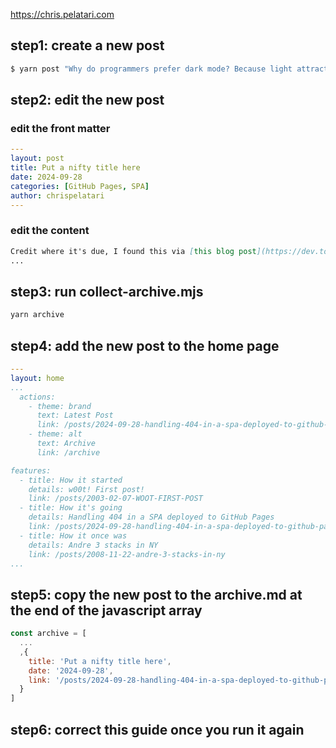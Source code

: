 https://chris.pelatari.com

## step1: create a new post

```bash
$ yarn post "Why do programmers prefer dark mode? Because light attracts bugs!"
```

## step2: edit the new post

### edit the front matter

```yaml
---
layout: post
title: Put a nifty title here
date: 2024-09-28
categories: [GitHub Pages, SPA]
author: chrispelatari
---
```

### edit the content

```markdown
Credit where it's due, I found this via [this blog post](https://dev.to/lico/handling-404-error-in-spa-deployed-on-github-pages)
...
```

## step3: run collect-archive.mjs

```bash
yarn archive
```

## step4: add the new post to the home page

```yaml
---
layout: home
...
  actions:
    - theme: brand
      text: Latest Post
      link: /posts/2024-09-28-handling-404-in-a-spa-deployed-to-github-pages
    - theme: alt
      text: Archive
      link: /archive

features:
  - title: How it started
    details: w00t! First post!
    link: /posts/2003-02-07-WOOT-FIRST-POST
  - title: How it's going
    details: Handling 404 in a SPA deployed to GitHub Pages
    link: /posts/2024-09-28-handling-404-in-a-spa-deployed-to-github-pages
  - title: How it once was
    details: Andre 3 stacks in NY
    link: /posts/2008-11-22-andre-3-stacks-in-ny
...
```

## step5: copy the new post to the archive.md at the end of the javascript array

```javascript
const archive = [
  ...
  ,{
    title: 'Put a nifty title here',
    date: '2024-09-28',
    link: '/posts/2024-09-28-handling-404-in-a-spa-deployed-to-github-pages'
  }
]
```

## step6: correct this guide once you run it again